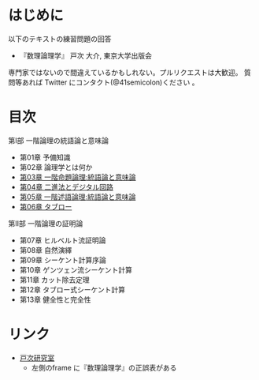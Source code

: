 # はじめに
以下のテキストの練習問題の回答

- 『数理論理学』 戸次 大介, 東京大学出版会

専門家ではないので間違えているかもしれない。プルリクエストは大歓迎。
質問等あれば Twitter にコンタクト(@41semicolon)ください 。

# 目次

第Ⅰ部 一階論理の統語論と意味論
- 第01章 予備知識
- 第02章 論理学とは何か
- [第03章 一階命題論理:統語論と意味論](Chap03.md)
- [第04章 二進法とデジタル回路](Chap04.md)
- [第05章 一階述語論理:統語論と意味論](Chap05.md)
- [第06章 タブロー](Chap06.md)

第Ⅱ部 一階論理の証明論
- 第07章 ヒルベルト流証明論
- 第08章 自然演繹
- 第09章 シーケント計算序論
- 第10章 ゲンツェン流シーケント計算
- 第11章 カット除去定理
- 第12章 タブロー式シーケント計算
- 第13章 健全性と完全性

# リンク
- [戸次研究室](http://www.is.ocha.ac.jp/~bekki/)
  - 左側のframe に『数理論理学』の正誤表がある
